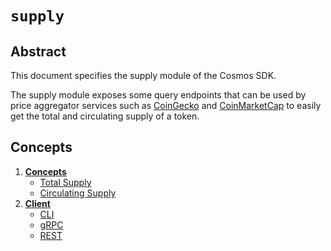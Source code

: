 <!--
order: 0
title: Supply Overview
parent:
  title: "supply"
-->

# `supply`

## Abstract 

This document specifies the supply module of the Cosmos SDK. 

The supply module exposes some query endpoints that can be used by price aggregator services such as [CoinGecko](https://coingecko.com) and [CoinMarketCap](https://coinmarketcap.com) to easily get the total and circulating supply of a token.  

## Concepts 
1. **[Concepts](01_concepts.md)**
   - [Total Supply](01_concepts.md#total-supply)
   - [Circulating Supply](01_concepts.md#circulating-supply)
2. **[Client](02_client.md)**
   - [CLI](02_client.md#cli)
   - [gRPC](02_client.md#grpc)
   - [REST](02_client.md#rest)